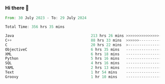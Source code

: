 ### Hi there 👋

<!--
**luoxuanzao/luoxuanzao** is a ✨ _special_ ✨ repository because its `README.md` (this file) appears on your GitHub profile.

Here are some ideas to get you started:

- 🔭 I’m currently working on ...
- 🌱 I’m currently learning ...
- 👯 I’m looking to collaborate on ...
- 🤔 I’m looking for help with ...
- 💬 Ask me about ...
- 📫 How to reach me: ...
- 😄 Pronouns: ...
- ⚡ Fun fact: ...
-->

<!--START_SECTION:waka-->

```rust
From: 30 July 2023 - To: 29 July 2024

Total Time: 356 hrs 35 mins

Java                                   213 hrs 26 mins >>>>>>>>>>>>>>>----------   59.85 %
C++                                    88 hrs 33 mins  >>>>>>-------------------   24.83 %
C                                      20 hrs 22 mins  >------------------------   05.71 %
ObjectiveC                             6 hrs 35 mins   -------------------------   01.85 %
XML                                    6 hrs 18 mins   -------------------------   01.77 %
Python                                 5 hrs 16 mins   -------------------------   01.48 %
SQL                                    4 hrs 16 mins   -------------------------   01.20 %
YAML                                   2 hrs 13 mins   -------------------------   00.63 %
Text                                   1 hr 54 mins    -------------------------   00.53 %
Groovy                                 1 hr 10 mins    -------------------------   00.33 %
```

<!--END_SECTION:waka-->